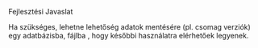 
Fejlesztési Javaslat

Ha szükséges, lehetne lehetőség adatok mentésére (pl. csomag verziók) egy adatbázisba, fájlba , hogy későbbi használatra elérhetőek legyenek.
